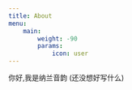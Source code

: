 ```yaml
---
title: About
menu:
    main: 
        weight: -90
        params:
            icon: user
---
```


你好,我是纳兰音韵
(还没想好写什么)